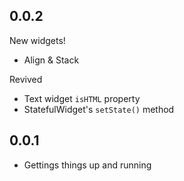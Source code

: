 ## 0.0.2

New widgets!

- Align & Stack

Revived

- Text widget `isHTML` property
- StatefulWidget's `setState()` method

## 0.0.1

- Gettings things up and running

